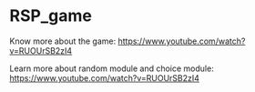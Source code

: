 # RSP_game

Know more about the game: https://www.youtube.com/watch?v=RUOUrSB2zI4

Learn more about random module and choice module: https://www.youtube.com/watch?v=RUOUrSB2zI4
